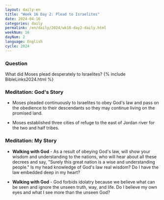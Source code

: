 ```yaml
---
layout: daily-en
title: "Week 16 Day 2: Plead to Israelites"
date: 2024-04-16
categories: daily
permalink: /en/daily/2024/wk16-day2-daily.html
weekNum: 16
dayNum: 2
language: English
cycle: 2024
---
```


### Question     
What did Moses plead desperately to Israelites?
{% include BibleLinks2024.html %} 

### Meditation: God's Story   
+ Moses pleaded continuously to Israelites to obey God's law and pass on the obedience to their descendants so they may continue living on the promised land. 

+ Moses established three cities of refuge to the east of Jordan river for the two and half tribes. 

### Meditation: My Story   
+ **Walking with God** - As a result of obeying God's law, will show your wisdom and understanding to the nations, who will hear about all these decrees and say, "Surely this great nation is a wise and understanding people." Is my head knowledge of God's law real wisdom? Do I have the law embedded deep in my heart? 

+ **Walking with God** - God forbids idolatry because we believe what can be seen and ignore the unseen truth, way, and life. Do I believe my own eyes and what I see more than the unseen God?
